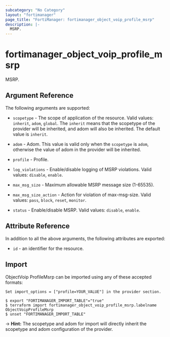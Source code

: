 ```yaml
---
subcategory: "No Category"
layout: "fortimanager"
page_title: "FortiManager: fortimanager_object_voip_profile_msrp"
description: |-
  MSRP.
---
```


# fortimanager_object_voip_profile_msrp
MSRP.

## Argument Reference


The following arguments are supported:

* `scopetype` - The scope of application of the resource. Valid values: `inherit`, `adom`, `global`. The `inherit` means that the scopetype of the provider will be inherited, and adom will also be inherited. The default value is `inherit`.
* `adom` - Adom. This value is valid only when the `scopetype` is `adom`, otherwise the value of adom in the provider will be inherited.
* `profile` - Profile.

* `log_violations` - Enable/disable logging of MSRP violations. Valid values: `disable`, `enable`.

* `max_msg_size` - Maximum allowable MSRP message size (1-65535).
* `max_msg_size_action` - Action for violation of max-msg-size. Valid values: `pass`, `block`, `reset`, `monitor`.

* `status` - Enable/disable MSRP. Valid values: `disable`, `enable`.



## Attribute Reference

In addition to all the above arguments, the following attributes are exported:
* `id` - an identifier for the resource.

## Import

ObjectVoip ProfileMsrp can be imported using any of these accepted formats:
```
Set import_options = ["profile=YOUR_VALUE"] in the provider section.

$ export "FORTIMANAGER_IMPORT_TABLE"="true"
$ terraform import fortimanager_object_voip_profile_msrp.labelname ObjectVoipProfileMsrp
$ unset "FORTIMANAGER_IMPORT_TABLE"
```
-> **Hint:** The scopetype and adom for import will directly inherit the scopetype and adom configuration of the provider.

